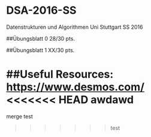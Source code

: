 # DSA-2016-SS
Datenstrukturen und Algorithmen Uni Stuttgart SS 2016

##Übungsblatt 0
	28/30 pts.

##Übungsblatt 1
	XX/30 pts.

##Useful Resources:
	https://www.desmos.com/
<<<<<<< HEAD
awdawd
=======
merge test
>>>>>>> test
